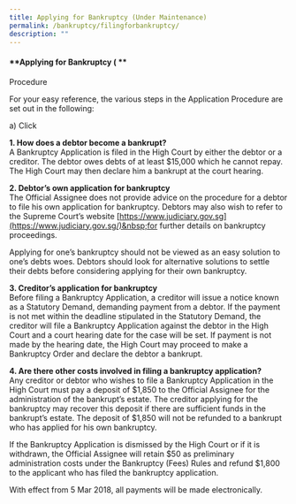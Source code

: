 ```yaml
---
title: Applying for Bankruptcy (Under Maintenance)
permalink: /bankruptcy/filingforbankruptcy/
description: ""
---
```

#### **Applying for Bankruptcy ( **


Procedure

For your easy reference, the various steps in the Application Procedure are set out in the following:

a)    Click <br>

**1\. How does a debtor become a bankrupt?**  
A Bankruptcy Application is filed in the High Court by either the debtor or a creditor. The debtor owes debts of at least $15,000 which he cannot repay. The High Court may then declare him a bankrupt at the court hearing.

**2\. Debtor’s own application for bankruptcy**  
The Official Assignee does not provide advice on the procedure for a debtor to file his own application for bankruptcy. Debtors may also wish to refer to the Supreme Court’s website&nbsp;[https://www.judiciary.gov.sg](https://www.judiciary.gov.sg/)&nbsp;for further details on bankruptcy proceedings.

Applying for one’s bankruptcy should not be viewed as an easy solution to one’s debts woes. Debtors should look for alternative solutions to settle their debts before considering applying for their own bankruptcy.

**3\. Creditor’s application for bankruptcy**  
Before filing a Bankruptcy Application, a creditor will issue a notice known as a Statutory Demand, demanding payment from a debtor. If the payment is not met within the deadline stipulated in the Statutory Demand, the creditor will file a Bankruptcy Application against the debtor in the High Court and a court hearing date for the case will be set. If payment is not made by the hearing date, the High Court may proceed to make a Bankruptcy Order and declare the debtor a bankrupt.

**4\. Are there other costs involved in filing a bankruptcy application?**  
Any creditor or debtor who wishes to file a Bankruptcy Application in the High Court must pay a deposit of $1,850 to the Official Assignee for the administration of the bankrupt’s estate. The creditor applying for the bankruptcy may recover this deposit if there are sufficient funds in the bankrupt’s estate. The deposit of $1,850 will not be refunded to a bankrupt who has applied for his own bankruptcy.

If the Bankruptcy Application is dismissed by the High Court or if it is withdrawn, the Official Assignee will retain $50 as preliminary administration costs under the Bankruptcy (Fees) Rules and refund $1,800 to the applicant who has filed the bankruptcy application.

With effect from 5 Mar 2018, all payments will be made electronically.